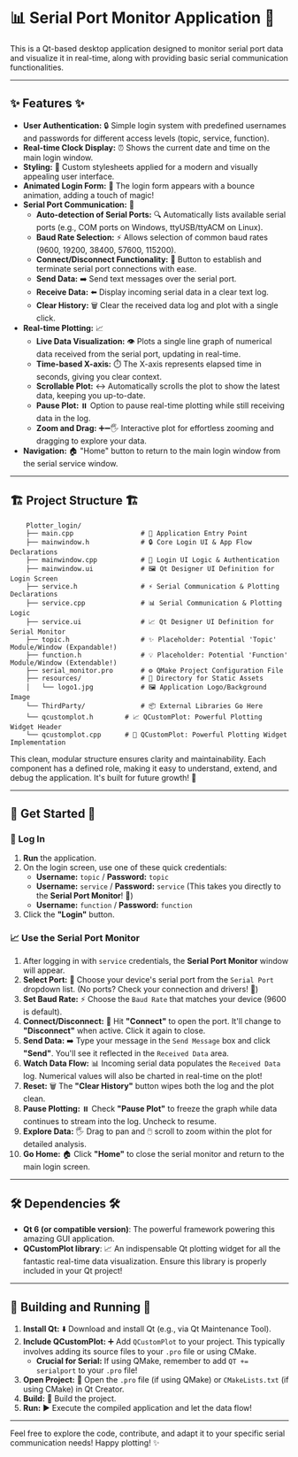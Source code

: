 # 📊 Serial Port Monitor Application 🚀

This is a Qt-based desktop application designed to monitor serial port data and visualize it in real-time, along with providing basic serial communication functionalities.

---

## ✨ Features ✨

* **User Authentication:** 🔒 Simple login system with predefined usernames and passwords for different access levels (topic, service, function).
* **Real-time Clock Display:** ⏰ Shows the current date and time on the main login window.
* **Styling:** 🎨 Custom stylesheets applied for a modern and visually appealing user interface.
* **Animated Login Form:** 💫 The login form appears with a bounce animation, adding a touch of magic!
* **Serial Port Communication:** 🔌
    * **Auto-detection of Serial Ports:** 🔍 Automatically lists available serial ports (e.g., COM ports on Windows, ttyUSB/ttyACM on Linux).
    * **Baud Rate Selection:** ⚡️ Allows selection of common baud rates (9600, 19200, 38400, 57600, 115200).
    * **Connect/Disconnect Functionality:** 🔄 Button to establish and terminate serial port connections with ease.
    * **Send Data:** ➡️ Send text messages over the serial port.
    * **Receive Data:** ⬅️ Display incoming serial data in a clear text log.
    * **Clear History:** 🗑️ Clear the received data log and plot with a single click.
* **Real-time Plotting:** 📈
    * **Live Data Visualization:** 👁️ Plots a single line graph of numerical data received from the serial port, updating in real-time.
    * **Time-based X-axis:** ⏱️ The X-axis represents elapsed time in seconds, giving you clear context.
    * **Scrollable Plot:** ↔️ Automatically scrolls the plot to show the latest data, keeping you up-to-date.
    * **Pause Plot:** ⏸️ Option to pause real-time plotting while still receiving data in the log.
    * **Zoom and Drag:** ➕➖🖐️ Interactive plot for effortless zooming and dragging to explore your data.
* **Navigation:** 🏠 "Home" button to return to the main login window from the serial service window.

---

## 🏗️ Project Structure 🏗️

        Plotter_login/
        ├── main.cpp                 # 🚀 Application Entry Point
        ├── mainwindow.h             # 🔒 Core Login UI & App Flow Declarations
        ├── mainwindow.cpp           # 🔑 Login UI Logic & Authentication
        ├── mainwindow.ui            # 🖼️ Qt Designer UI Definition for Login Screen
        ├── service.h                # ⚡ Serial Communication & Plotting Declarations
        ├── service.cpp              # 📊 Serial Communication & Plotting Logic
        ├── service.ui               # 📈 Qt Designer UI Definition for Serial Monitor
        ├── topic.h                  # ✨ Placeholder: Potential 'Topic' Module/Window (Expandable!)
        ├── function.h               # 💡 Placeholder: Potential 'Function' Module/Window (Extendable!)
        ├── serial_monitor.pro       # ⚙️ QMake Project Configuration File
        ├── resources/               # 📂 Directory for Static Assets
        │   └── logo1.jpg            # 🖼️ Application Logo/Background Image
        └── ThirdParty/              # 📦 External Libraries Go Here
        └── qcustomplot.h        # 📈 QCustomPlot: Powerful Plotting Widget Header
        └── qcustomplot.cpp      # 🔧 QCustomPlot: Powerful Plotting Widget Implementation
This clean, modular structure ensures clarity and maintainability. Each component has a defined role, making it easy to understand, extend, and debug the application. It's built for future growth! 🌱

---

## 🚀 Get Started 🚀

### 🔑 Log In

1.  **Run** the application.
2.  On the login screen, use one of these quick credentials:
    * **Username:** `topic` / **Password:** `topic`
    * **Username:** `service` / **Password:** `service` (This takes you directly to the **Serial Port Monitor**! 🤩)
    * **Username:** `function` / **Password:** `function`
3.  Click the **"Login"** button.

### 📈 Use the Serial Port Monitor

1.  After logging in with `service` credentials, the **Serial Port Monitor** window will appear.
2.  **Select Port:** 🔌 Choose your device's serial port from the `Serial Port` dropdown list. (No ports? Check your connection and drivers! 🧐)
3.  **Set Baud Rate:** ⚡️ Choose the `Baud Rate` that matches your device (9600 is default).
4.  **Connect/Disconnect:** 🔄 Hit **"Connect"** to open the port. It'll change to **"Disconnect"** when active. Click it again to close.
5.  **Send Data:** ➡️ Type your message in the `Send Message` box and click **"Send"**. You'll see it reflected in the `Received Data` area.
6.  **Watch Data Flow:** 📊 Incoming serial data populates the `Received Data` log. Numerical values will also be charted in real-time on the plot!
7.  **Reset:** 🗑️ The **"Clear History"** button wipes both the log and the plot clean.
8.  **Pause Plotting:** ⏸️ Check **"Pause Plot"** to freeze the graph while data continues to stream into the log. Uncheck to resume.
9.  **Explore Data:** 🖐️ Drag to pan and 🖱️ scroll to zoom within the plot for detailed analysis.
10. **Go Home:** 🏠 Click **"Home"** to close the serial monitor and return to the main login screen.

---

## 🛠️ Dependencies 🛠️

* **Qt 6 (or compatible version)**: The powerful framework powering this amazing GUI application.
* **QCustomPlot library**: 📈 An indispensable Qt plotting widget for all the fantastic real-time data visualization. Ensure this library is properly included in your Qt project!

---

## 🚀 Building and Running 🚀

1.  **Install Qt:** ⬇️ Download and install Qt (e.g., via Qt Maintenance Tool).
2.  **Include QCustomPlot:** ➕ Add `QCustomPlot` to your project. This typically involves adding its source files to your `.pro` file or using CMake.
    * **Crucial for Serial:** If using QMake, remember to add `QT += serialport` to your `.pro` file!
3.  **Open Project:** 📂 Open the `.pro` file (if using QMake) or `CMakeLists.txt` (if using CMake) in Qt Creator.
4.  **Build:** 🔨 Build the project.
5.  **Run:** ▶️ Execute the compiled application and let the data flow!

---

Feel free to explore the code, contribute, and adapt it to your specific serial communication needs! Happy plotting! ✨
